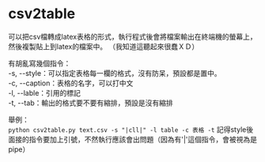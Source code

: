 # csv2table
可以把csv檔轉成latex表格的形式，執行程式後會將檔案輸出在終端機的螢幕上，然後複製貼上到latex的檔案中。 
（我知道這聽起來很蠢ＸＤ）

有胡亂寫幾個指令：  
-s, --style：可以指定表格每一欄的格式，沒有防呆，預設都是置中。  
-c, --caption：表格的名字，可以打中文  
-l, --lable：引用的標記  
-t, --tab：輸出的格式要不要有縮排，預設是沒有縮排  

舉例：  
``` python csv2table.py text.csv -s "|cll|" -l table -c 表格 -t ```
記得style後面接的指令要加上引號，不然執行應該會出問題（因為有'|'這個指令，會被視為是pipe）
